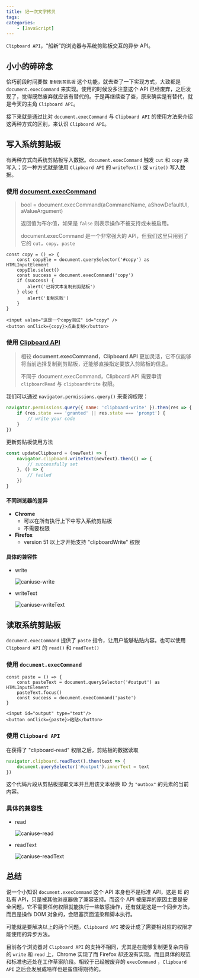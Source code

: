 ```yaml
---
title: 记一次文字拷贝
tags:
categories:
    - [JavaScript]
---
```


`Clipboard API`，“船新”的浏览器与系统剪贴板交互的异步 API。

<!-- more -->

## 小小的碎碎念

恰巧前段时间要做 `复制到剪贴板` 这个功能，就去查了一下实现方式，大致都是 `document.execCommand` 来实现。使用的时候没多注意这个 API 已经废弃，之后发现了，觉得既然废弃就应该有替代的。于是再继续查了查，原来确实是有替代，就是今天的主角 `Clipboard API`。

接下来就是通过比对 `document.execCommand` 与 `Clipboard API` 的使用方法来介绍这两种方式的区别，来认识 `Clipboard API`。

## 写入系统剪贴板

有两种方式向系统剪贴板写入数据。`document.execCommand` 触发 `cut` 和 `copy` 来写入；另一种方式就是使用 `Clipboard API` 的 `writeText()` 或 `write()` 写入数据。 

### 使用 [document.execCommand](https://developer.mozilla.org/zh-CN/docs/Web/API/Document/execCommand)

> bool = document.execCommand(aCommandName, aShowDefaultUI, aValueArgument)
>
> 返回值为布尔值，如果是 `false` 则表示操作不被支持或未被启用。
>
> document.execCommand 是一个非常强大的 API，但我们这里只用到了它的 `cut`，`copy`，`paste`

```tsx
const copy = () => {
    const copyEle = document.querySelector('#copy') as HTMLInputElement
    copyEle.select()
   	const success = document.execCommand('copy')
    if (success) {
        alert('已将文本复制到剪贴板')
    } else {
        alert('复制失败')
    }
}

<input value="这是一个copy测试" id="copy" />
<button onClick={copy}>点击复制</button>
```

### 使用 [Clipboard API](https://www.w3.org/TR/clipboard-apis)

> 相较 **document.execCommand**，**Clipboard API** 更加灵活，它不仅能够将当前选择复制到剪贴板，还能够直接指定要放入剪贴板的信息。
>
> 不同于 document.execCommand，Clipboard API 需要申请 `clipboardRead` 与 `clipboardWrite` 权限。

我们可以通过 `navigator.permissions.query()` 来查询权限：

```javascript
navigator.permissions.query({ name: 'clipboard-write' }).then(res => {
    if (res.state === 'granted' || res.state === 'prompt') {
        // write your code
    }
})
```

更新剪贴板使用方法

```js
const updateClipboard = (newText) => {
    navigator.clipboard.writeText(newText).then(() => {
        // successfully set
    }, () => {
        // failed
    })
}
```

#### 不同浏览器的差异

- **Chrome**
  - 可以在所有执行上下中写入系统剪贴板
  - 不需要权限
- **Firefox**
  - version 51 以上才开始支持 "clipboardWrite" 权限

#### 具体的兼容性

- write

  ![caniuse-write](https://i.loli.net/2020/12/28/QhbqOFXy3TCeWcI.png)

- writeText

  ![caniuse-writeText](https://i.loli.net/2020/12/28/x8OaLTZ3A6BuhN9.png)

## 读取系统剪贴板

`document.execCommand` 提供了 `paste` 指令，让用户能够粘贴内容。也可以使用 `Clipboard API` 的 `read()` 和 `readText()`

### 使用 `document.execCommand`

```tsx
const paste = () => {
    const pasteText = document.querySelector('#output') as HTMLInputElement
    pasteText.focus()
    const success = document.execCommand('paste')
}

<input id="output" type="text"/>
<button onClick={paste}>粘贴</button>
```

### 使用 `Clipboard API`

在获得了 "clipboard-read" 权限之后，剪贴板的数据读取

```js
navigator.clipboard.readText().then(text => {
    document.querySelector('#output').innerText = text
})
```

这个代码片段从剪贴板提取文本并且用该文本替换 ID 为 `"outbox"` 的元素的当前内容。

### 具体的兼容性

- read

  ![caniuse-read](https://i.loli.net/2020/12/28/IGuecb8V15aZyzo.png)

- readText

  ![caniuse-readText](https://i.loli.net/2020/12/28/5ftaJYc3DjElWIm.png)

## 总结

说一个小知识 `document.execCommand` 这个 API 本身也不是标准 API，这是 IE 的私有 API，只是被其他浏览器做了兼容支持。而这个 API 被废弃的原因主要是安全问题，它不需要任何权限就能执行一些敏感操作，还有就是这是一个同步方法，而且是操作 DOM 对象的，会阻塞页面渲染和脚本执行。

可能就是要解决以上的两个问题，`Clipboard API` 被设计成了需要相对应的权限才能使用的异步方法。

目前各个浏览器对 `Clipboard API` 的支持不相同，尤其是在能够复制更复杂内容的 `write` 和 `read` 上，Chrome 实现了而 Firefox 却还没有实现。而且具体的规范和标准也还处在工作草案阶段。相较于已经被废弃的 `execCommand` ，`Clipboard API` 之后会发展成啥样也是蛮值得期待的。
